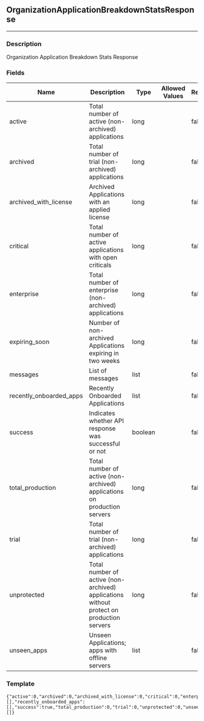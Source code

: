 ## OrganizationApplicationBreakdownStatsResponse
---
### Description
Organization Application Breakdown Stats Response
### Fields
| Name | Description | Type | Allowed Values | Required |
| ---- | ----------- | ---- | -------------- | -------- |
| active | Total number of active (non-archived) applications | long |  | false |
| archived | Total number of trial (non-archived) applications | long |  | false |
| archived_with_license | Archived Applications with an applied license | long |  | false |
| critical | Total number of active applications with open criticals | long |  | false |
| enterprise | Total number of enterprise (non-archived) applications | long |  | false |
| expiring_soon | Number of non-archived Applications expiring in two weeks | long |  | false |
| messages | List of messages | list |  | false |
| recently_onboarded_apps | Recently Onboarded Applications | list |  | false |
| success | Indicates whether API response was successful or not | boolean |  | false |
| total_production | Total number of active (non-archived) applications on production servers | long |  | false |
| trial | Total number of trial (non-archived) applications | long |  | false |
| unprotected | Total number of active (non-archived) applications without protect on production servers | long |  | false |
| unseen_apps | Unseen Applications; apps with offline servers | list |  | false |
### Template
```
{"active":0,"archived":0,"archived_with_license":0,"critical":0,"enterprise":0,"expiring_soon":0,"messages":[],"recently_onboarded_apps":[],"success":true,"total_production":0,"trial":0,"unprotected":0,"unseen_apps":[]}
```

